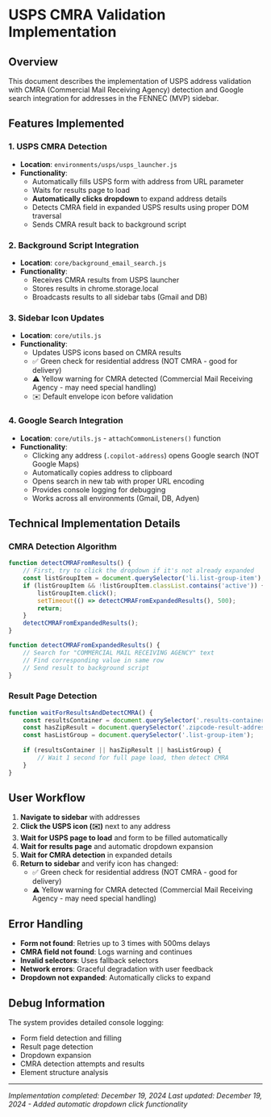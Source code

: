# USPS CMRA Validation Implementation

## Overview
This document describes the implementation of USPS address validation with CMRA (Commercial Mail Receiving Agency) detection and Google search integration for addresses in the FENNEC (MVP) sidebar.

## Features Implemented

### 1. USPS CMRA Detection
- **Location**: `environments/usps/usps_launcher.js`
- **Functionality**: 
  - Automatically fills USPS form with address from URL parameter
  - Waits for results page to load
  - **Automatically clicks dropdown** to expand address details
  - Detects CMRA field in expanded USPS results using proper DOM traversal
  - Sends CMRA result back to background script

### 2. Background Script Integration
- **Location**: `core/background_email_search.js`
- **Functionality**:
  - Receives CMRA results from USPS launcher
  - Stores results in chrome.storage.local
  - Broadcasts results to all sidebar tabs (Gmail and DB)

### 3. Sidebar Icon Updates
- **Location**: `core/utils.js`
- **Functionality**:
  - Updates USPS icons based on CMRA results
  - ✅ Green check for residential address (NOT CMRA - good for delivery)
  - ⚠️ Yellow warning for CMRA detected (Commercial Mail Receiving Agency - may need special handling)
  - ✉️ Default envelope icon before validation

### 4. Google Search Integration
- **Location**: `core/utils.js` - `attachCommonListeners()` function
- **Functionality**:
  - Clicking any address (`.copilot-address`) opens Google search (NOT Google Maps)
  - Automatically copies address to clipboard
  - Opens search in new tab with proper URL encoding
  - Provides console logging for debugging
  - Works across all environments (Gmail, DB, Adyen)

## Technical Implementation Details

### CMRA Detection Algorithm
```javascript
function detectCMRAFromResults() {
    // First, try to click the dropdown if it's not already expanded
    const listGroupItem = document.querySelector('li.list-group-item');
    if (listGroupItem && !listGroupItem.classList.contains('active')) {
        listGroupItem.click();
        setTimeout(() => detectCMRAFromExpandedResults(), 500);
        return;
    }
    detectCMRAFromExpandedResults();
}

function detectCMRAFromExpandedResults() {
    // Search for "COMMERCIAL MAIL RECEIVING AGENCY" text
    // Find corresponding value in same row
    // Send result to background script
}
```

### Result Page Detection
```javascript
function waitForResultsAndDetectCMRA() {
    const resultsContainer = document.querySelector('.results-container, .zip-results, [class*="result"]');
    const hasZipResult = document.querySelector('.zipcode-result-address');
    const hasListGroup = document.querySelector('.list-group-item');
    
    if (resultsContainer || hasZipResult || hasListGroup) {
        // Wait 1 second for full page load, then detect CMRA
    }
}
```

## User Workflow

1. **Navigate to sidebar** with addresses
2. **Click the USPS icon (✉️)** next to any address
3. **Wait for USPS page to load** and form to be filled automatically
4. **Wait for results page** and automatic dropdown expansion
5. **Wait for CMRA detection** in expanded details
6. **Return to sidebar** and verify icon has changed:
   - ✅ Green check for residential address (NOT CMRA - good for delivery)
   - ⚠️ Yellow warning for CMRA detected (Commercial Mail Receiving Agency - may need special handling)

## Error Handling

- **Form not found**: Retries up to 3 times with 500ms delays
- **CMRA field not found**: Logs warning and continues
- **Invalid selectors**: Uses fallback selectors
- **Network errors**: Graceful degradation with user feedback
- **Dropdown not expanded**: Automatically clicks to expand

## Debug Information

The system provides detailed console logging:
- Form field detection and filling
- Result page detection
- Dropdown expansion
- CMRA detection attempts and results
- Element structure analysis

---
*Implementation completed: December 19, 2024*
*Last updated: December 19, 2024 - Added automatic dropdown click functionality*
